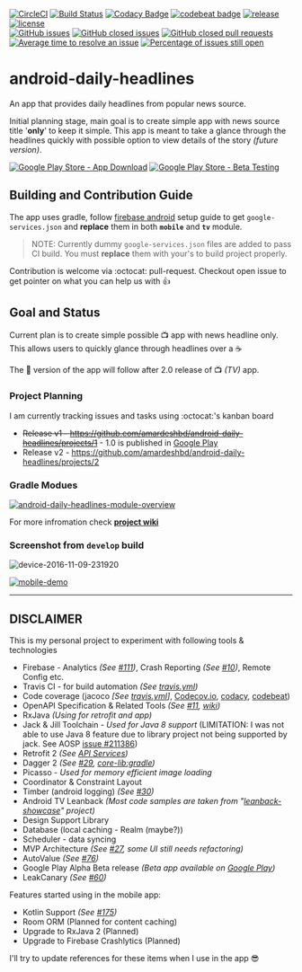 [![CircleCI](https://circleci.com/gh/amardeshbd/android-daily-headlines.svg?style=svg)](https://goo.gl/dc1ogR) [![Build Status](https://travis-ci.org/amardeshbd/android-daily-headlines.svg?branch=develop)](https://goo.gl/iqP7aU) [![Codacy Badge](https://api.codacy.com/project/badge/Grade/33be4683227a4d1e83cea377562dcc09)](https://goo.gl/LgMlnk) [![codebeat badge](https://codebeat.co/badges/e2dd5a2b-0d57-4946-9696-17f82366395f)](https://goo.gl/WfcZFA) [![release](https://img.shields.io/github/release/amardeshbd/android-daily-headlines.svg)](https://github.com/amardeshbd/android-daily-headlines/releases) [![license](https://img.shields.io/github/license/amardeshbd/android-daily-headlines.svg?maxAge=2592000)](https://github.com/amardeshbd/android-daily-headlines/blob/develop/LICENSE)  
[![GitHub issues](https://img.shields.io/github/issues/amardeshbd/android-daily-headlines.svg)](https://github.com/amardeshbd/android-daily-headlines/issues) [![GitHub closed issues](https://img.shields.io/github/issues-closed-raw/amardeshbd/android-daily-headlines.svg?maxAge=2592000)](https://github.com/amardeshbd/android-daily-headlines/issues?q=is%3Aissue+is%3Aclosed) [![GitHub closed pull requests](https://img.shields.io/github/issues-pr-closed-raw/amardeshbd/android-daily-headlines.svg?maxAge=2592000)](https://github.com/amardeshbd/android-daily-headlines/pulls?q=is%3Apr+is%3Aclosed) [![Average time to resolve an issue](http://isitmaintained.com/badge/resolution/amardeshbd/android-daily-headlines.svg)](http://isitmaintained.com/project/amardeshbd/android-daily-headlines "Average time to resolve an issue") [![Percentage of issues still open](http://isitmaintained.com/badge/open/amardeshbd/android-daily-headlines.svg)](http://isitmaintained.com/project/amardeshbd/android-daily-headlines "Percentage of issues still open")  

# android-daily-headlines
An app that provides daily headlines from popular news source.

Initial planning stage, main goal is to create simple app with news source title '**only**' to keep it simple. This app is meant to take a glance through the headlines quickly with possible option to view details of the story _(future version)_.

[![Google Play Store - App Download](https://play.google.com/intl/en_us/badges/images/badge_new.png)](https://goo.gl/fRrc7o) [![Google Play Store - Beta Testing](https://cloud.githubusercontent.com/assets/99822/20126090/733ec0a4-a600-11e6-8ba8-8834413f3886.png)](https://goo.gl/z3RH9k)

## Building and Contribution Guide
The app uses gradle, follow [firebase android](https://firebase.google.com/docs/android/setup) setup guide to get `google-services.json` and **replace** them in both **`mobile`** and **`tv`** module.

> NOTE: Currently dummy `google-services.json` files are added to pass CI build. You must **replace** them with your's to build project properly.  

Contribution is welcome via :octocat: pull-request. Checkout open issue to get pointer on what you can help us with :thumbsup:

## Goal and Status

Current plan is to create simple possible 📺 app with news headline only. This allows users to quickly glance through headlines over a ☕

The 📱 version of the app will follow after 2.0 release of 📺 _(TV)_ app.

### Project Planning
I am currently tracking issues and tasks using :octocat:'s kanban board

 * ~~Release v1 - https://github.com/amardeshbd/android-daily-headlines/projects/1~~ - 1.0 is published in [Google Play](https://play.google.com/store/apps/details?id=info.hossainkhan.dailynewsheadlines&utm_source=global_co&utm_medium=prtnr&utm_content=Mar2515&utm_campaign=PartBadge&pcampaignid=MKT-Other-global-all-co-prtnr-py-PartBadge-Mar2515-1)
 * Release v2 - https://github.com/amardeshbd/android-daily-headlines/projects/2

### Gradle Modues
[![android-daily-headlines-module-overview](https://cloud.githubusercontent.com/assets/99822/19424108/8593d212-93f4-11e6-9caa-c3cc4d2e4481.png)](https://docs.google.com/drawings/d/1mbFW9Yq9r7h7DmFYhA6X1M26dBp7Uw-mX4aRaPm4GMg/edit?usp=sharing)

For more infromation check **[project wiki](https://github.com/amardeshbd/android-daily-headlines/wiki)**

### Screenshot from `develop` build

![device-2016-11-09-231920](https://cloud.githubusercontent.com/assets/99822/20164469/1947d71a-a6d3-11e6-9e17-e357daca49d9.png)

[![mobile-demo](https://user-images.githubusercontent.com/99822/37881945-6e1e44e4-306c-11e8-814e-32f2fddc215b.png)](https://user-images.githubusercontent.com/99822/37881767-6b22debe-306a-11e8-848c-4175dd5e358f.gif)

----

## DISCLAIMER
This is my personal project to experiment with following tools & technologies
 * Firebase - Analytics _(See [#111](https://github.com/amardeshbd/android-daily-headlines/pull/111))_, Crash Reporting _(See [#10](https://github.com/amardeshbd/android-daily-headlines/pull/10))_, Remote Config etc.
 * Travis CI - for build automation _(See [travis.yml](https://github.com/amardeshbd/android-daily-headlines/blob/develop/.travis.yml))_
 * Code coverage (jacoco _[See [travis.yml](https://github.com/amardeshbd/android-daily-headlines/blob/develop/.travis.yml#L32)]_,  [Codecov.io](https://codecov.io/gh/amardeshbd/android-daily-headlines), [codacy](https://www.codacy.com/app/amardeshbd/android-daily-headlines), [codebeat](https://codebeat.co/projects/github-com-amardeshbd-android-daily-headlines))
 * OpenAPI Specification & Related Tools _(See [#11](https://github.com/amardeshbd/android-daily-headlines/pull/11), [wiki](https://github.com/amardeshbd/android-daily-headlines/wiki/Swagger-Codegen))_
 * RxJava _(Using for retrofit and app)_
 * Jack & Jill Toolchain - _Used for Java 8 support_ (LIMITATION: I was not able to use Java 8 feature due to library project not being supported by jack. See AOSP [issue #211386](https://code.google.com/p/android/issues/detail?id=211386))
 * Retrofit 2 _(See [API Services](https://github.com/amardeshbd/android-daily-headlines/tree/develop/api-lib/src/main/java/io/swagger/client/api))_
 * Dagger 2 _(See [#29](https://github.com/amardeshbd/android-daily-headlines/issues/29), [core-lib:gradle](https://github.com/amardeshbd/android-daily-headlines/blob/develop/core-lib/build.gradle#L50))_
 * Picasso - _Used for memory efficient image loading_
 * Coordinator & Constraint Layout
 * Timber (android logging) _(See [#30](https://github.com/amardeshbd/android-daily-headlines/pull/30))_
 * Android TV Leanback _(Most code samples are taken from "[leanback-showcase](https://github.com/googlesamples/leanback-showcase)" project)_
 * Design Support Library
 * Database (local caching - Realm (maybe?))
 * Scheduler - data syncing
 * MVP Architecture _(See [#27](https://github.com/amardeshbd/android-daily-headlines/issues/27), some UI still needs refactoring)_
 * AutoValue _(See [#76](https://github.com/amardeshbd/android-daily-headlines/pull/76))_
 * Google Play Alpha Beta release _(Beta app available on [Google Play](https://play.google.com/apps/testing/info.hossainkhan.dailynewsheadlines))_
 * LeakCanary _(See [#60](https://github.com/amardeshbd/android-daily-headlines/pull/60))_

Features started using in the mobile app:
 * Kotlin Support _(See [#175](https://github.com/amardeshbd/android-daily-headlines/issues/175))_
 * Room ORM (Planned for content caching)
 * Upgrade to RxJava 2 (Planned)
 * Upgrade to Firebase Crashlytics (Planned)
 
I'll try to update references for these items when I use in the app :sunglasses:
